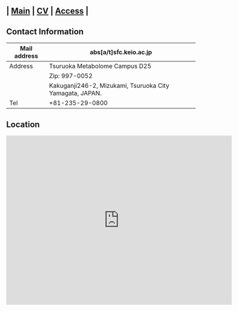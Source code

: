 | [Main](README.md) | [CV](CV.md) | [Access](access.md) | 
---------------------------------------------------------

## Contact Information

| Mail address | abs[a/t]sfc.keio.ac.jp                                         |
|--------------|------------------------------------------------------------|
| Address      | Tsuruoka Metabolome Campus D25                             |
|              | Zip: 997-0052                                              |
|              | Kakuganji246-2, Mizukami, Tsuruoka City Yamagata, JAPAN.   |
| Tel          | +81-235-29-0800                                            |

## Location
<iframe src="https://www.google.com/maps/embed?pb=!1m18!1m12!1m3!1d2331.1992234413333!2d139.82606183977416!3d38.7458711366124!2m3!1f0!2f0!3f0!3m2!1i1024!2i768!4f13.1!3m3!1m2!1s0x5f8c1a5eee32f4db%3A0x3989d9cbd8cc9de1!2z5oW25oeJ576p5aG-5aSn5a2m5YWI56uv55Sf5ZG956eR5a2m56CU56m25omAIOODkOOCpOOCquODqeODnOajnw!5e0!3m2!1sja!2sjp!4v1580387897871!5m2!1sja!2sjp" width="600" height="450" frameborder="0" style="border:0;" allowfullscreen=""></iframe>
